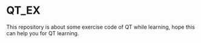 # QT_EX
This repository is about some exercise code of QT while learning, hope this can help you for QT learning.
